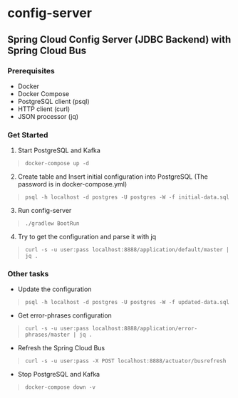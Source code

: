 config-server
=============

Spring Cloud Config Server (JDBC Backend) with Spring Cloud Bus
---------------------------------------------------------------

### Prerequisites

- Docker
- Docker Compose
- PostgreSQL client (psql)
- HTTP client (curl)
- JSON processor (jq)

### Get Started

1. Start PostgreSQL and Kafka
> `docker-compose up -d`

2. Create table and Insert initial configuration into PostgreSQL (The password is in docker-compose.yml)
> `psql -h localhost -d postgres -U postgres -W -f initial-data.sql`

3. Run config-server
> `./gradlew BootRun`

4. Try to get the configuration and parse it with jq
> `curl -s -u user:pass localhost:8888/application/default/master | jq .`

### Other tasks

- Update the configuration
> `psql -h localhost -d postgres -U postgres -W -f updated-data.sql`

- Get error-phrases configuration
> `curl -s -u user:pass localhost:8888/application/error-phrases/master | jq .`

- Refresh the Spring Cloud Bus
> `curl -s -u user:pass -X POST localhost:8888/actuator/busrefresh`

- Stop PostgreSQL and Kafka
> `docker-compose down -v`
